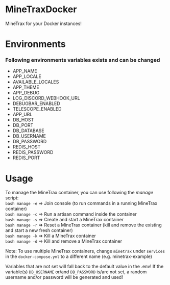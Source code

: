 # MineTraxDocker
MineTrax for your Docker instances!

# Environments
### Following environments variables exists and can be changed
- APP_NAME
- APP_LOCALE
- AVAILABLE_LOCALES
- APP_THEME
- APP_DEBUG
- LOG_DISCORD_WEBHOOK_URL
- DEBUGBAR_ENABLED
- TELESCOPE_ENABLED
- APP_URL
- DB_HOST
- DB_PORT
- DB_DATABASE
- DB_USERNAME
- DB_PASSWORD
- REDIS_HOST
- REDIS_PASSWORD
- REDIS_PORT

# Usage
To manage the MineTrax container, you can use following the *manage* script:
<br>
`bash manage -e` => Join console (to run commands in a running MineTrax container)
<br>
`bash manage -c` => Run a artisan command inside the container
<br>
`bash manage -s` => Create and start a MineTrax container
<br>
`bash manage -r` => Reset a MineTrax container (kill and remove the existing and start a new fresh container)
<br>
`bash manage -k` => Kill a MineTrax container
<br>
`bash manage -d` => Kill and remove a MineTrax container
<br>

Note: To use multiple MineTrax containers, change `minetrax` under `services` in the `docker-compose.yml` to a different name (e.g. minetrax-example)


Variables that are not set will fall back to the default value in the .env! If the variable(s) `DB_USERNAME` or/and `DB_PASSWORD` is/are not set, a random username and/or password will be generated and used!